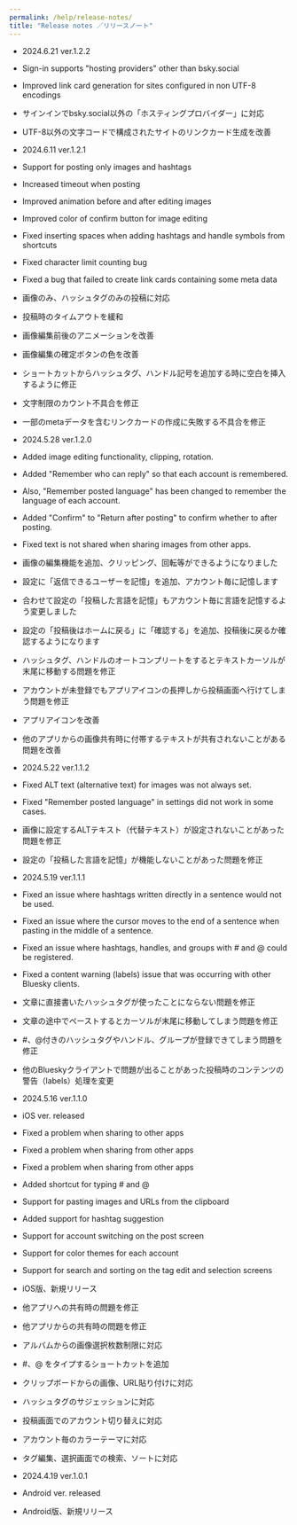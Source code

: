 ```yaml
---
permalink: /help/release-notes/
title: "Release notes ／リリースノート"
---
```


- 2024.6.21 ver.1.2.2
 - Sign-in supports "hosting providers" other than bsky.social
 - Improved link card generation for sites configured in non UTF-8 encodings
 - サインインでbsky.social以外の「ホスティングプロバイダー」に対応
 - UTF-8以外の文字コードで構成されたサイトのリンクカード生成を改善

- 2024.6.11 ver.1.2.1
 - Support for posting only images and hashtags
 - Increased timeout when posting
 - Improved animation before and after editing images
 - Improved color of confirm button for image editing
 - Fixed inserting spaces when adding hashtags and handle symbols from shortcuts
 - Fixed character limit counting bug
 - Fixed a bug that failed to create link cards containing some meta data
 - 画像のみ、ハッシュタグのみの投稿に対応
 - 投稿時のタイムアウトを緩和
 - 画像編集前後のアニメーションを改善
 - 画像編集の確定ボタンの色を改善
 - ショートカットからハッシュタグ、ハンドル記号を追加する時に空白を挿入するように修正
 - 文字制限のカウント不具合を修正
 - 一部のmetaデータを含むリンクカードの作成に失敗する不具合を修正

- 2024.5.28 ver.1.2.0
 - Added image editing functionality, clipping, rotation.
 - Added "Remember who can reply" so that each account is remembered.
 - Also, "Remember posted language" has been changed to remember the language of each account.
 - Added "Confirm" to "Return after posting" to confirm whether to after posting.
 - Fixed text is not shared when sharing images from other apps.
 - 画像の編集機能を追加、クリッピング、回転等ができるようになりました
 - 設定に「返信できるユーザーを記憶」を追加、アカウント毎に記憶します
 - 合わせて設定の「投稿した言語を記憶」もアカウント毎に言語を記憶するよう変更しました
 - 設定の「投稿後はホームに戻る」に「確認する」を追加、投稿後に戻るか確認するようになります
 - ハッシュタグ、ハンドルのオートコンプリートをするとテキストカーソルが末尾に移動する問題を修正
 - アカウントが未登録でもアプリアイコンの長押しから投稿画面へ行けてしまう問題を修正
 - アプリアイコンを改善
 - 他のアプリからの画像共有時に付帯するテキストが共有されないことがある問題を改善

- 2024.5.22 ver.1.1.2
 - Fixed ALT text (alternative text) for images was not always set.
 - Fixed "Remember posted language" in settings did not work in some cases.
 - 画像に設定するALTテキスト（代替テキスト）が設定されないことがあった問題を修正
 - 設定の「投稿した言語を記憶」が機能しないことがあった問題を修正

- 2024.5.19 ver.1.1.1
 - Fixed an issue where hashtags written directly in a sentence would not be used.
 - Fixed an issue where the cursor moves to the end of a sentence when pasting in the middle of a sentence.
 - Fixed an issue where hashtags, handles, and groups with # and @ could be registered.
 - Fixed a content warning (labels) issue that was occurring with other Bluesky clients.
 - 文章に直接書いたハッシュタグが使ったことにならない問題を修正
 - 文章の途中でペーストするとカーソルが末尾に移動してしまう問題を修正
 - #、@付きのハッシュタグやハンドル、グループが登録できてしまう問題を修正
 - 他のBlueskyクライアントで問題が出ることがあった投稿時のコンテンツの警告（labels）処理を変更

- 2024.5.16 ver.1.1.0
 - iOS ver. released
 - Fixed a problem when sharing to other apps
 - Fixed a problem when sharing from other apps
 - Fixed a problem when sharing from other apps
 - Added shortcut for typing # and @
 - Support for pasting images and URLs from the clipboard
 - Added support for hashtag suggestion
 - Support for account switching on the post screen
 - Support for color themes for each account
 - Support for search and sorting on the tag edit and selection screens
 - iOS版、新規リリース
 - 他アプリへの共有時の問題を修正
 - 他アプリからの共有時の問題を修正
 - アルバムからの画像選択枚数制限に対応
 - #、@ をタイプするショートカットを追加
 - クリップボードからの画像、URL貼り付けに対応
 - ハッシュタグのサジェッションに対応
 - 投稿画面でのアカウント切り替えに対応
 - アカウント毎のカラーテーマに対応
 - タグ編集、選択画面での検索、ソートに対応

- 2024.4.19 ver.1.0.1
 - Android ver. released
 - Android版、新規リリース